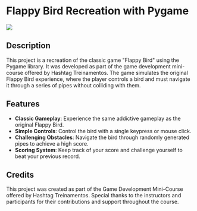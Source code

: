 # Flappy Bird Recreation with Pygame

<img src="https://www.pygame.org/thumb/0de586a5c33cd10984ec8248aacf6a12.png"/>

## Description
This project is a recreation of the classic game "Flappy Bird" using the Pygame library. It was developed as part of the game development mini-course offered by Hashtag Treinamentos. The game simulates the original Flappy Bird experience, where the player controls a bird and must navigate it through a series of pipes without colliding with them.

## Features
- **Classic Gameplay**: Experience the same addictive gameplay as the original Flappy Bird.
- **Simple Controls**: Control the bird with a single keypress or mouse click.
- **Challenging Obstacles**: Navigate the bird through randomly generated pipes to achieve a high score.
- **Scoring System**: Keep track of your score and challenge yourself to beat your previous record.

## Credits
This project was created as part of the Game Development Mini-Course offered by Hashtag Treinamentos. Special thanks to the instructors and participants for their contributions and support throughout the course.
